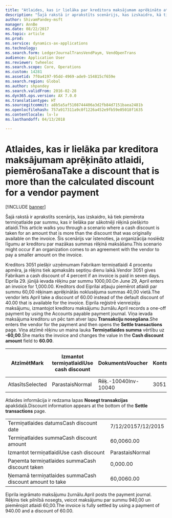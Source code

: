 ```yaml
---
title: "Atlaides, kas ir lielāka par kreditora maksājumam aprēķināto atlaidi, piemērošana"
description: "Šajā rakstā ir aprakstīts scenārijs, kas izskaidro, kā tiek piemērota termiņatlaide par summu, kas ir lielāka par sākotnēji rēķinā piešķirto atlaidi. Šis scenārijs var īstenoties, ja organizācija noslēdz līgumu ar kreditoru par mazākas summas rēķinā maksāšanu."
author: ShivamPandey-msft
manager: AnnBe
ms.date: 08/22/2017
ms.topic: article
ms.prod: 
ms.service: dynamics-ax-applications
ms.technology: 
ms.search.form: LedgerJournalTransVendPaym, VendOpenTrans
audience: Application User
ms.reviewer: twheeloc
ms.search.scope: Core, Operations
ms.custom: 14281
ms.assetid: 7f0a4197-95dd-4969-ade9-154815cf659e
ms.search.region: Global
ms.author: shpandey
ms.search.validFrom: 2016-02-28
ms.dyn365.ops.version: AX 7.0.0
ms.translationtype: HT
ms.sourcegitcommit: a8b5a5af5108744406a3d2fb84d7151baea2481b
ms.openlocfilehash: 757a917311a9c0f1226a452e9fb59e05018f1635
ms.contentlocale: lv-lv
ms.lasthandoff: 04/13/2018

---
```


# <a name="take-a-discount-that-is-more-than-the-calculated-discount-for-a-vendor-payment"></a><span data-ttu-id="bd7c4-104">Atlaides, kas ir lielāka par kreditora maksājumam aprēķināto atlaidi, piemērošana</span><span class="sxs-lookup"><span data-stu-id="bd7c4-104">Take a discount that is more than the calculated discount for a vendor payment</span></span>

[!INCLUDE [banner](../includes/banner.md)]

<span data-ttu-id="bd7c4-105">Šajā rakstā ir aprakstīts scenārijs, kas izskaidro, kā tiek piemērota termiņatlaide par summu, kas ir lielāka par sākotnēji rēķinā piešķirto atlaidi.</span><span class="sxs-lookup"><span data-stu-id="bd7c4-105">This article walks you through a scenario where a cash discount is taken for an amount that is more than the discount that was originally available on the invoice.</span></span> <span data-ttu-id="bd7c4-106">Šis scenārijs var īstenoties, ja organizācija noslēdz līgumu ar kreditoru par mazākas summas rēķinā maksāšanu.</span><span class="sxs-lookup"><span data-stu-id="bd7c4-106">This scenario might occur if an organization comes to an agreement with the vendor to pay a smaller amount on the invoice.</span></span> 

<span data-ttu-id="bd7c4-107">Kreditors 3051 piešķir uzņēmumam Fabrikam termiņatlaidi 4 procentu apmēra, ja rēķins tiek apmaksāts septiņu dienu laikā.</span><span class="sxs-lookup"><span data-stu-id="bd7c4-107">Vendor 3051 gives Fabrikam a cash discount of 4 percent if an invoice is paid in seven days.</span></span> <span data-ttu-id="bd7c4-108">Eiprila 29. jūnijā ievada rēķinu par summu 1000,00.</span><span class="sxs-lookup"><span data-stu-id="bd7c4-108">On June 29, April enters an invoice for 1,000.00.</span></span> <span data-ttu-id="bd7c4-109">Kreditors dod Eiprilai atļauju piemērot atlaidi par summu 60,00 rēķinam aprēķinātās noklusējuma summas 40,00 vietā.</span><span class="sxs-lookup"><span data-stu-id="bd7c4-109">The vendor lets April take a discount of 60.00 instead of the default discount of 40.00 that is available for the invoice.</span></span> <span data-ttu-id="bd7c4-110">Eiprila reģistrē vienreizēju maksājumu, izmantojot kreditoru maksājumu žurnālu.</span><span class="sxs-lookup"><span data-stu-id="bd7c4-110">April records a one-off payment by using the Accounts payable payment journal.</span></span> <span data-ttu-id="bd7c4-111">Viņa ievada maksājuma kreditoru un pēc tam atver lapu **Transakciju nosegšana**.</span><span class="sxs-lookup"><span data-stu-id="bd7c4-111">She enters the vendor for the payment and then opens the **Settle transactions** page.</span></span> <span data-ttu-id="bd7c4-112">Viņa atzīmē rēķinu un maina lauka **Termiņatlaides summa** vērtību uz **-60,00**.</span><span class="sxs-lookup"><span data-stu-id="bd7c4-112">She marks the invoice and changes the value in the **Cash discount amount** field to **60.00**.</span></span>

| <span data-ttu-id="bd7c4-113">Atzīmēt</span><span class="sxs-lookup"><span data-stu-id="bd7c4-113">Mark</span></span>     | <span data-ttu-id="bd7c4-114">Izmantot termiņatlaidi</span><span class="sxs-lookup"><span data-stu-id="bd7c4-114">Use cash discount</span></span> | <span data-ttu-id="bd7c4-115">Dokuments</span><span class="sxs-lookup"><span data-stu-id="bd7c4-115">Voucher</span></span>   | <span data-ttu-id="bd7c4-116">Konts</span><span class="sxs-lookup"><span data-stu-id="bd7c4-116">Account</span></span> | <span data-ttu-id="bd7c4-117">Datums</span><span class="sxs-lookup"><span data-stu-id="bd7c4-117">Date</span></span>      | <span data-ttu-id="bd7c4-118">Izpildes datums</span><span class="sxs-lookup"><span data-stu-id="bd7c4-118">Due date</span></span>  | <span data-ttu-id="bd7c4-119">Rēķins</span><span class="sxs-lookup"><span data-stu-id="bd7c4-119">Invoice</span></span> | <span data-ttu-id="bd7c4-120">Summa darījuma valūtā</span><span class="sxs-lookup"><span data-stu-id="bd7c4-120">Amount in transaction currency</span></span> | <span data-ttu-id="bd7c4-121">Valūta</span><span class="sxs-lookup"><span data-stu-id="bd7c4-121">Currency</span></span> | <span data-ttu-id="bd7c4-122">Nosedzamā summa</span><span class="sxs-lookup"><span data-stu-id="bd7c4-122">Amount to settle</span></span> |
|----------|-------------------|-----------|---------|-----------|-----------|---------|--------------------------------|----------|------------------|
| <span data-ttu-id="bd7c4-123">Atlasīts</span><span class="sxs-lookup"><span data-stu-id="bd7c4-123">Selected</span></span> | <span data-ttu-id="bd7c4-124">Parastais</span><span class="sxs-lookup"><span data-stu-id="bd7c4-124">Normal</span></span>            | <span data-ttu-id="bd7c4-125">Rēķ.-10040</span><span class="sxs-lookup"><span data-stu-id="bd7c4-125">Inv-10040</span></span> | <span data-ttu-id="bd7c4-126">3051</span><span class="sxs-lookup"><span data-stu-id="bd7c4-126">3051</span></span>    | <span data-ttu-id="bd7c4-127">6/29/2015</span><span class="sxs-lookup"><span data-stu-id="bd7c4-127">6/29/2015</span></span> | <span data-ttu-id="bd7c4-128">7/29/2015</span><span class="sxs-lookup"><span data-stu-id="bd7c4-128">7/29/2015</span></span> | <span data-ttu-id="bd7c4-129">10040</span><span class="sxs-lookup"><span data-stu-id="bd7c4-129">10040</span></span>   | <span data-ttu-id="bd7c4-130">1000,00</span><span class="sxs-lookup"><span data-stu-id="bd7c4-130">1,000.00</span></span>                       | <span data-ttu-id="bd7c4-131">USD</span><span class="sxs-lookup"><span data-stu-id="bd7c4-131">USD</span></span>      | <span data-ttu-id="bd7c4-132">940,00</span><span class="sxs-lookup"><span data-stu-id="bd7c4-132">940.00</span></span>           |

<span data-ttu-id="bd7c4-133">Atlaides informācija ir redzama lapas **Nosegt transakcijas** apakšdaļā.</span><span class="sxs-lookup"><span data-stu-id="bd7c4-133">Discount information appears at the bottom of the **Settle transactions** page.</span></span>

|                              |           |
|------------------------------|-----------|
| <span data-ttu-id="bd7c4-134">Termiņatlaides datums</span><span class="sxs-lookup"><span data-stu-id="bd7c4-134">Cash discount date</span></span>           | <span data-ttu-id="bd7c4-135">7/12/2015</span><span class="sxs-lookup"><span data-stu-id="bd7c4-135">7/12/2015</span></span> |
| <span data-ttu-id="bd7c4-136">Termiņatlaides summa</span><span class="sxs-lookup"><span data-stu-id="bd7c4-136">Cash discount amount</span></span>         | <span data-ttu-id="bd7c4-137">60,00</span><span class="sxs-lookup"><span data-stu-id="bd7c4-137">60.00</span></span>     |
| <span data-ttu-id="bd7c4-138">Izmantot termiņatlaidi</span><span class="sxs-lookup"><span data-stu-id="bd7c4-138">Use cash discount</span></span>            | <span data-ttu-id="bd7c4-139">Parastais</span><span class="sxs-lookup"><span data-stu-id="bd7c4-139">Normal</span></span>    |
| <span data-ttu-id="bd7c4-140">Paņemta termiņatlaides summa</span><span class="sxs-lookup"><span data-stu-id="bd7c4-140">Cash discount taken</span></span>          | <span data-ttu-id="bd7c4-141">0,00</span><span class="sxs-lookup"><span data-stu-id="bd7c4-141">0.00</span></span>      |
| <span data-ttu-id="bd7c4-142">Ņemamā termiņatlaides summa</span><span class="sxs-lookup"><span data-stu-id="bd7c4-142">Cash discount amount to take</span></span> | <span data-ttu-id="bd7c4-143">60,00</span><span class="sxs-lookup"><span data-stu-id="bd7c4-143">60.00</span></span>     |

<span data-ttu-id="bd7c4-144">Eiprila iegrāmato maksājumu žurnālu.</span><span class="sxs-lookup"><span data-stu-id="bd7c4-144">April posts the payment journal.</span></span> <span data-ttu-id="bd7c4-145">Rēķins tiek pilnībā nosegts, veicot maksājumu par summu 940,00 un piemērojot atlaidi 60,00.</span><span class="sxs-lookup"><span data-stu-id="bd7c4-145">The invoice is fully settled by using a payment of 940.00 and a discount of 60.00.</span></span>




